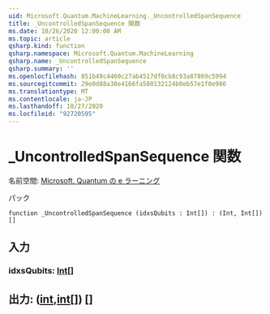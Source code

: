 ```yaml
---
uid: Microsoft.Quantum.MachineLearning._UncontrolledSpanSequence
title: _UncontrolledSpanSequence 関数
ms.date: 10/26/2020 12:00:00 AM
ms.topic: article
qsharp.kind: function
qsharp.namespace: Microsoft.Quantum.MachineLearning
qsharp.name: _UncontrolledSpanSequence
qsharp.summary: ''
ms.openlocfilehash: 851b49c4460c27ab4517df0cb8c93a87869c5994
ms.sourcegitcommit: 29e0d88a30e4166fa580132124b0eb57e1f0e986
ms.translationtype: MT
ms.contentlocale: ja-JP
ms.lasthandoff: 10/27/2020
ms.locfileid: "92720595"
---
```

# <a name="_uncontrolledspansequence-function"></a>_UncontrolledSpanSequence 関数

名前空間: [Microsoft. Quantum の e ラーニング](xref:Microsoft.Quantum.MachineLearning)

パック [](https://nuget.org/packages/)




```qsharp
function _UncontrolledSpanSequence (idxsQubits : Int[]) : (Int, Int[])[]
```


## <a name="input"></a>入力

### <a name="idxsqubits--int"></a>idxsQubits: [Int](xref:microsoft.quantum.lang-ref.int)[]





## <a name="output--intint"></a>出力: ([int](xref:microsoft.quantum.lang-ref.int),[int](xref:microsoft.quantum.lang-ref.int)[]) []

